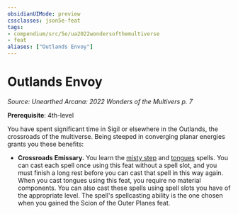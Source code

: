 ```yaml
---
obsidianUIMode: preview
cssclasses: json5e-feat
tags:
- compendium/src/5e/ua2022wondersofthemultiverse
- feat
aliases: ["Outlands Envoy"]
---
```

# Outlands Envoy
*Source: Unearthed Arcana: 2022 Wonders of the Multivers p. 7*  

**Prerequisite**: 4th-level

You have spent significant time in Sigil or elsewhere in the Outlands, the crossroads of the multiverse. Being steeped in converging planar energies grants you these benefits:

- **Crossroads Emissary.** You learn the [misty step](/Systems/5e/spells/misty-step.md) and [tongues](/Systems/5e/spells/tongues.md) spells. You can cast each spell once using this feat without a spell slot, and you must finish a long rest before you can cast that spell in this way again. When you cast tongues using this feat, you require no material components. You can also cast these spells using spell slots you have of the appropriate level. The spell's spellcasting ability is the one chosen when you gained the Scion of the Outer Planes feat.